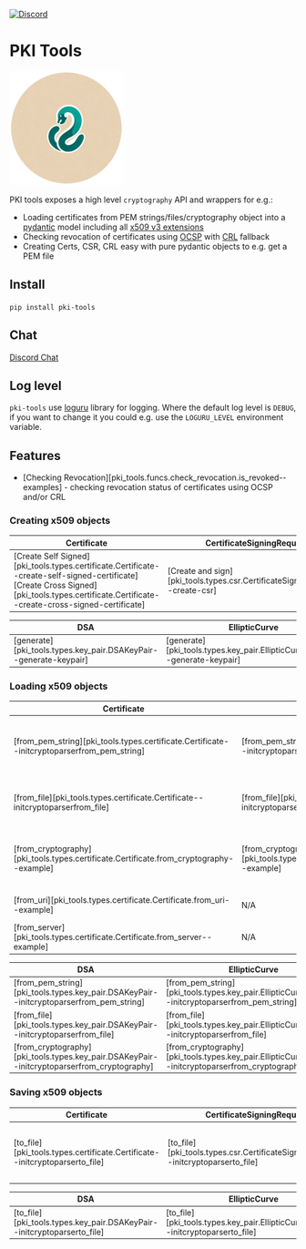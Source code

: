 [![Discord](https://img.shields.io/badge/chat-gray?style=for-the-badge&logo=discord&logoColor=white)](https://discord.gg/6E6Uw7Tm)

# PKI Tools

<img src="./img/icon.png" alt="pki-tools logo" style="height: 200px; width:200px;"/>

PKI tools exposes a high level `cryptography` API and wrappers for e.g.:

* Loading certificates from PEM strings/files/cryptography object into
  a [pydantic][pydantic-docs] model including all
  [x509 v3 extensions][ext-draft]
* Checking revocation of certificates using [OCSP][ocsp-draft] with
  [CRL][crl-draft] fallback
* Creating Certs, CSR, CRL easy with pure pydantic objects to e.g. get a
  PEM file

## Install

`pip install pki-tools`

## Chat

[Discord Chat](https://discord.gg/6E6Uw7Tm)

## Log level

`pki-tools` use [loguru] library for logging. Where the default log level
is `DEBUG`, if you want to change it you could e.g. use the `LOGURU_LEVEL`
environment variable.

## Features

* [Checking Revocation][pki_tools.funcs.check_revocation.is_revoked--examples] -
  checking
  revocation status of certificates using OCSP and/or CRL

### Creating x509 objects

| **Certificate**                                                                                                                                                                                   | **CertificateSigningRequest**                                                | **Chain**                                               | **OCSP**                                                                                                                                               |
|---------------------------------------------------------------------------------------------------------------------------------------------------------------------------------------------------|------------------------------------------------------------------------------|---------------------------------------------------------|--------------------------------------------------------------------------------------------------------------------------------------------------------|
| [Create Self Signed][pki_tools.types.certificate.Certificate--create-self-signed-certificate]</br>[Create Cross Signed][pki_tools.types.certificate.Certificate--create-cross-signed-certificate] | [Create and sign][pki_tools.types.csr.CertificateSigningRequest--create-csr] | [Create from certificates][pki_tools.types.chain.Chain] | [Create request][pki_tools.types.ocsp.OCSPRequest--create-ocsp-request]</br>[Create response][pki_tools.types.ocsp.OCSPResponse--create-ocsp-response] |

| **DSA**                                                           | **EllipticCurve**                                                           | **ED448**                                                           | **ED25519**                                                           | **RSA**                                                           |  
|-------------------------------------------------------------------|-----------------------------------------------------------------------------|---------------------------------------------------------------------|-----------------------------------------------------------------------|-------------------------------------------------------------------|
| [generate][pki_tools.types.key_pair.DSAKeyPair--generate-keypair] | [generate][pki_tools.types.key_pair.EllipticCurveKeyPair--generate-keypair] | [generate][pki_tools.types.key_pair.Ed448KeyPair--generate-keypair] | [generate][pki_tools.types.key_pair.Ed25519KeyPair--generate-keypair] | [generate][pki_tools.types.key_pair.RSAKeyPair--generate-keypair] |

### Loading x509 objects

| **Certificate**                                                                             | **CertificateSigningRequest**                                                                     | **Chain**                                                                       | OCSP                                                                                                                                                                                            |
|---------------------------------------------------------------------------------------------|---------------------------------------------------------------------------------------------------|---------------------------------------------------------------------------------|-------------------------------------------------------------------------------------------------------------------------------------------------------------------------------------------------|
| [from_pem_string][pki_tools.types.certificate.Certificate--initcryptoparserfrom_pem_string] | [from_pem_string][pki_tools.types.csr.CertificateSigningRequest--initcryptoparserfrom_pem_string] | [from_pem_string][pki_tools.types.chain.Chain--initcryptoparserfrom_pem_string] | [Request.from_pem_string][pki_tools.types.ocsp.OCSPRequest--initcryptoparserfrom_pem_string]</br>[Response.from_pem_string][pki_tools.types.ocsp.OCSPResponse--initcryptoparserfrom_pem_string] | 
| [from_file][pki_tools.types.certificate.Certificate--initcryptoparserfrom_file]             | [from_file][pki_tools.types.csr.CertificateSigningRequest--initcryptoparserfrom_file]             | [from_file][pki_tools.types.chain.Chain--initcryptoparserfrom_file]             | [Request.from_file][pki_tools.types.ocsp.OCSPRequest--initcryptoparserfrom_file]</br>[Response.from_file][pki_tools.types.ocsp.OCSPResponse--initcryptoparserfrom_file]                         | 
| [from_cryptography][pki_tools.types.certificate.Certificate.from_cryptography--example]     | [from_cryptography][pki_tools.types.csr.CertificateSigningRequest.from_cryptography--example]     | [from_cryptography][pki_tools.types.chain.Chain--certificatesfrom_cryptography] | [Request.from_cryptography][pki_tools.types.ocsp.OCSPRequest.from_cryptography--example]</br>[Response.from_cryptography][pki_tools.types.ocsp.OCSPResponse.from_cryptography--example]         |                                                                                                                                                                                                
| [from_uri][pki_tools.types.certificate.Certificate.from_uri--example]                       | N/A                                                                                               | [from_uri][pki_tools.types.chain.Chain--certificatesfrom_uri]                   | N/A                                                                                                                                                                                             |
| [from_server][pki_tools.types.certificate.Certificate.from_server--example]                 | N/A                                                                                               | N/A                                                                             | N/A                                                                                                                                                                                             |

| **DSA**                                                                                     | **EllipticCurve**                                                                                     | **ED448**                                                                                     | **ED25519**                                                                                     | **RSA**                                                                                     |
|---------------------------------------------------------------------------------------------|-------------------------------------------------------------------------------------------------------|-----------------------------------------------------------------------------------------------|-------------------------------------------------------------------------------------------------|---------------------------------------------------------------------------------------------|
| [from_pem_string][pki_tools.types.key_pair.DSAKeyPair--initcryptoparserfrom_pem_string]     | [from_pem_string][pki_tools.types.key_pair.EllipticCurveKeyPair--initcryptoparserfrom_pem_string]     | [from_pem_string][pki_tools.types.key_pair.Ed448KeyPair--initcryptoparserfrom_pem_string]     | [from_pem_string][pki_tools.types.key_pair.Ed25519KeyPair--initcryptoparserfrom_pem_string]     | [from_pem_string][pki_tools.types.key_pair.RSAKeyPair--initcryptoparserfrom_pem_string]     |
| [from_file][pki_tools.types.key_pair.DSAKeyPair--initcryptoparserfrom_file]                 | [from_file][pki_tools.types.key_pair.EllipticCurveKeyPair--initcryptoparserfrom_file]                 | [from_file][pki_tools.types.key_pair.Ed448KeyPair--initcryptoparserfrom_file]                 | [from_file][pki_tools.types.key_pair.Ed25519KeyPair--initcryptoparserfrom_file]                 | [from_file][pki_tools.types.key_pair.RSAKeyPair--initcryptoparserfrom_file]                 |
| [from_cryptography][pki_tools.types.key_pair.DSAKeyPair--initcryptoparserfrom_cryptography] | [from_cryptography][pki_tools.types.key_pair.EllipticCurveKeyPair--initcryptoparserfrom_cryptography] | [from_cryptography][pki_tools.types.key_pair.Ed448KeyPair--initcryptoparserfrom_cryptography] | [from_cryptography][pki_tools.types.key_pair.Ed25519KeyPair--initcryptoparserfrom_cryptography] | [from_cryptography][pki_tools.types.key_pair.RSAKeyPair--initcryptoparserfrom_cryptography] |

### Saving x509 objects

| **Certificate**                                                             | **CertificateSigningRequest**                                                     | **Chain**                                                       | **OCSP**                                                                                                                                                        |
|-----------------------------------------------------------------------------|-----------------------------------------------------------------------------------|-----------------------------------------------------------------|-----------------------------------------------------------------------------------------------------------------------------------------------------------------|
| [to_file][pki_tools.types.certificate.Certificate--initcryptoparserto_file] | [to_file][pki_tools.types.csr.CertificateSigningRequest--initcryptoparserto_file] | [to_file][pki_tools.types.chain.Chain--initcryptoparserto_file] | [Request.to_file][pki_tools.types.ocsp.OCSPRequest--initcryptoparserto_file]</br>[Response.to_file][pki_tools.types.ocsp.OCSPResponse--initcryptoparserto_file] |

| **DSA**                                                                 | **EllipticCurve**                                                                 | **ED448**                                                                 | **ED25519**                                                                 | **RSA**                                                                 |
|-------------------------------------------------------------------------|-----------------------------------------------------------------------------------|---------------------------------------------------------------------------|-----------------------------------------------------------------------------|-------------------------------------------------------------------------|
| [to_file][pki_tools.types.key_pair.DSAKeyPair--initcryptoparserto_file] | [to_file][pki_tools.types.key_pair.EllipticCurveKeyPair--initcryptoparserto_file] | [to_file][pki_tools.types.key_pair.Ed448KeyPair--initcryptoparserto_file] | [to_file][pki_tools.types.key_pair.Ed25519KeyPair--initcryptoparserto_file] | [to_file][pki_tools.types.key_pair.RSAKeyPair--initcryptoparserto_file] |

[pydantic-docs]: https://docs.pydantic.dev/latest/

[ocsp-draft]: https://datatracker.ietf.org/doc/html/rfc5280.html#section-4.2.2.1

[crl-draft]: https://datatracker.ietf.org/doc/html/rfc5280.html#section-4.2.1.13

[ext-draft]: https://datatracker.ietf.org/doc/html/rfc5280.html#section-4.2

[loguru]: https://github.com/Delgan/loguru